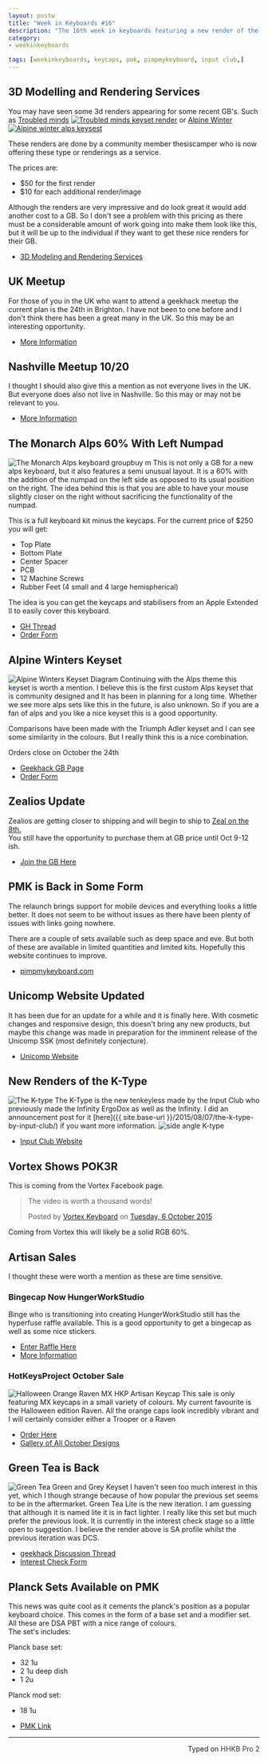 ```yaml
---
layout: postw
title: "Week in Keyboards #16"
description: "The 16th week in keyboards featuring a new render of the K-Type an alps 60% with a numpad as well as the alpine winters keyset."
category: 
- weekinkeyboards

tags: [weekinkeyboards, keycaps, pmk, pimpmykeyboard, input club,]
---
```

## 3D Modelling and Rendering Services
You may have seen some 3d renders appearing for some recent GB's. Such as [Troubled minds](https://geekhack.org/index.php?topic=75345.0)
[![Troubled minds keyset render](https://i.imgur.com/y6ra6SRl.jpg)](https://geekhack.org/index.php?topic=75345.0)
or [Alpine Winter](https://geekhack.org/index.php?topic=75515.0)
[![Alpine winter alps keysest](https://i.imgur.com/qlygHnI.jpg)](https://geekhack.org/index.php?topic=75515.0)

These renders are done by a community member thesiscamper who is now offering these type or renderings as a service. 

The prices are:

* $50 for the first render
* $10 for each additional render/image

Although the renders are very impressive and do look great it would add another cost to a GB. So I don't see a problem with this pricing as there must be a considerable amount of work going into make them look like this, but it will be up to the individual if they want to get these nice renders for their GB.

* [3D Modeling and Rendering Services](https://geekhack.org/index.php?topic=75759.0)

## UK Meetup
For those of you in the UK who want to attend a geekhack meetup the current plan is the 24th in Brighton. I have not been to one before and I don't think there has been a great many in the UK. So this may be an interesting opportunity.

* [More Information](https://geekhack.org/index.php?topic=75674.0)

## Nashville Meetup 10/20
I thought I should also give this a mention as not everyone lives in the UK. But everyone does also not live in Nashville. So this may or may not be relevant to you.

* [More Information](https://geekhack.org/index.php?topic=75431.0)


## The Monarch Alps 60% With Left Numpad
![The Monarch Alps keyboard groupbuy m](https://i.imgur.com/SJWvcSbh.jpg)
This is not only a GB for a new alps keyboard, but it also features a semi unusual layout. It is a 60% with the addition of the numpad on the left side as opposed to its usual position on the right. The idea behind this is that you are able to have your mouse slightly closer on the right without sacrificing the functionality of the numpad.

This is a full keyboard kit minus the keycaps. For the current price of $250 you will get:

* Top Plate
* Bottom Plate
* Center Spacer
* PCB
* 12 Machine Screws
* Rubber Feet (4 small and 4 large hemispherical)

The idea is you can get the keycaps and stabilisers from an Apple Extended II to easily cover this keyboard.

* [GH Thread](https://geekhack.org/index.php?topic=75786.0)
* [Order Form](https://docs.google.com/forms/d/1n9FgLQ3gt3JN2B8venEoZYMIs7WLIz0R6Kj4kViVdQo/viewform?c=0&w=1)

## Alpine Winters Keyset
![Alpine Winters Keyset Diagram](https://i.imgur.com/ncMBeAFh.png)
Continuing with the Alps theme this keyset is worth a mention. I believe this is the first custom Alps keyset that is community designed and It has been in planning for a long time. Whether we see more alps sets like this in the future, is also unknown. So if you are a fan of alps and you like a nice keyset this is a good opportunity.

Comparisons have been made with the Triumph Adler keyset and I can see some similarity in the colours. But I really think this is a nice combination.

Orders close on October the 24th

* [Geekhack GB Page](https://geekhack.org/index.php?topic=75515.0)
* [Order Form](https://goo.gl/forms/dXIln3e5w1)

## Zealios Update
Zealios are getting closer to shipping and will begin to ship to [Zeal on the 8th.](https://geekhack.org/index.php?topic=74807.msg1886755#msg1886755)  
You still have the opportunity to purchase them at GB price until Oct 9-12 ish.

* [Join the GB Here](https://zealpc.net/collections/group-buy-pre-orders)

## PMK is Back in Some Form
The relaunch brings support for mobile devices and everything looks a little better. It does not seem to be without issues as there have been plenty of issues with links going nowhere.

There are a couple of sets available such as deep space and eve. But both of these are available in limited quantities and limited kits. Hopefully this website continues to improve.

* [pimpmykeyboard.com](https://pimpmykeyboard.com/)

## Unicomp Website Updated
It has been due for an update for a while and it is finally here. With cosmetic changes and responsive design, this doesn't bring any new products, but maybe this change was made in preparation for the imminent release of the Unicomp SSK (most definitely conjecture).

* [Unicomp Website](https://www.pckeyboard.com/page/SFNT)

## New Renders of the K-Type
![The K-type](https://i.imgur.com/3bchOJo.jpg)
The K-Type is the new tenkeyless made by the Input Club who previously made the Infinity ErgoDox as well as the Infinity. I did an announcement post for it [here]({{ site.base-url }}/2015/08/07/the-k-type-by-input-club/) if you want more information.
![side angle K-type](https://i.imgur.com/9v4sliP.jpg)

* [Input Club Website](https://input.club/)

## Vortex Shows POK3R
This is coming from the Vortex Facebook page.

<div id="fb-root"></div><script>(function(d, s, id) {  var js, fjs = d.getElementsByTagName(s)[0];  if (d.getElementById(id)) return;  js = d.createElement(s); js.id = id;  js.src = "//connect.facebook.net/en_GB/sdk.js#xfbml=1&version=v2.3";  fjs.parentNode.insertBefore(js, fjs);}(document, 'script', 'facebook-jssdk'));</script><div class="fb-post" data-href="https://www.facebook.com/Vortexgear/videos/935139489887095/" data-width="500"><div class="fb-xfbml-parse-ignore"><blockquote cite="https://www.facebook.com/Vortexgear/videos/935139489887095/"><p>The video is worth a thousand words!</p>Posted by <a href="https://www.facebook.com/Vortexgear">Vortex Keyboard</a> on&nbsp;<a href="https://www.facebook.com/Vortexgear/videos/935139489887095/">Tuesday, 6 October 2015</a></blockquote></div></div>

Coming from Vortex this will likely be a solid RGB 60%.

## Artisan Sales
I thought these were worth a mention as these are time sensitive.

### Bingecap Now HungerWorkStudio
Binge who is transitioning into creating HungerWorkStudio still has the hyperfuse raffle available. This is a good opportunity to get a bingecap as well as some nice stickers.

* [Enter Raffle Here](https://bingecap.com/product/hyper-hype-raffle-sticket/)
* [More Information](https://geekhack.org/index.php?topic=75101.0)

### HotKeysProject October Sale
![Halloween Orange Raven MX HKP Artisan Keycap](https://i.imgur.com/4sks0uK.jpg)
This sale is only featuring MX keycaps in a small variety of colours. My current favourite is the Halloween edition Raven. All the orange caps look incredibly vibrant and I will certainly consider either a Trooper or a Raven

* [Order Here](https://goo.gl/forms/mH2Jnaf3jq)
* [Gallery of All October Designs](https://imgur.com/a/E82gq)

## Green Tea is Back
![Green Tea Green and Grey Keyset](https://i.imgur.com/Vgsp4Bf.png)
I haven't seen too much interest in this yet, which I though strange because of how popular the previous set seems to be in the aftermarket. Green Tea Lite is the new iteration. I am guessing that although it is named lite it is in fact lighter. I really like this set but much prefer the previous look. It is currently in the interest check stage so a little open to suggestion. I believe the render above is SA profile whilst the previous iteration was DCS.

* [geekhack Discussion Thread](https://geekhack.org/index.php?topic=75817.0)
* [Interest Check Form](https://goo.gl/forms/KVD1G4Bm4p)

## Planck Sets Available on PMK
This news was quite cool as it cements the planck's position as a popular keyboard choice. This comes in the form of a base set and a modifier set. All these are DSA PBT with a nice range of colours.   
The set's includes:

Planck base set:

*  32 1u
*  2 1u deep dish
*  1 2u

Planck mod set:

* 18 1u

* [PMK Link](https://pimpmykeyboard.com/dsa-pbt-blank-keycap-sets/)

---------------------------------
 <p style="text-align: right" title="Equipped with Hasu's alternative controller">Typed on <font color="#373737">HHKB Pro 2</font></p>

